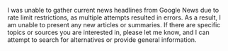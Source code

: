 I was unable to gather current news headlines from Google News due to rate limit restrictions, as multiple attempts resulted in errors. As a result, I am unable to present any new articles or summaries. If there are specific topics or sources you are interested in, please let me know, and I can attempt to search for alternatives or provide general information.
